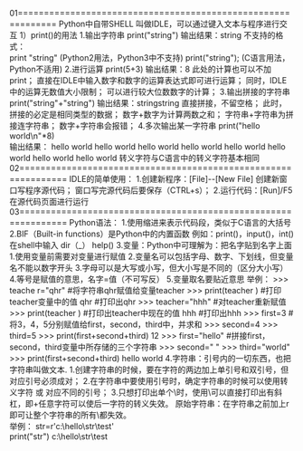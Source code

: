 01=============================================================
Python中自带SHELL 叫做IDLE，可以通过键入文本与程序进行交互
    1）print()的用法
        1.输出字符串  print("string")
                输出结果：string
        不支持的格式：      
        print   "string" (Python2用法，Python3中不支持)
        print("string");  (C语言用法，Python不适用)
        2.进行运算    print(5+3)
                输出结果：8
            此处的计算也可以不加print；
            直接在IDLE中输入数字和数字的运算表达式即可进行运算；
            同时，IDLE中的运算无数值大小限制；
            可以进行较大位数数字的计算；
        3.输出拼接的字符串  print("string"+"string")
                输出结果：stringstring
            直接拼接，不留空格；
            此时，拼接的必定是相同类型的数据；
            数字+数字为计算两数之和；
            字符串+字符串为拼接连字符串；
            数字+字符串会报错；
        4.多次输出某一字符串    print("hello world\n"*8)   
                输出结果：
                hello world
                hello world
                hello world
                hello world
                hello world
                hello world
                hello world
                hello world
            转义字符与C语言中的转义字符基本相同
02===============================================================
IDLE的简单使用：
    1.创建新程序：[File]--[New File]
        创建新窗口写程序源代码；
        窗口写完源代码后要保存（CTRL+s）；
    2.运行代码：[Run]/F5
        在源代码页面进行运行
03===============================================================
Python语法：
1.使用缩进来表示代码段，类似于C语言的大括号
2.BIF（Built-in functions）是Python中的内置函数
    例如：print()，input()，int()
    在shell中输入
        dir（_）
        help()
3.变量：Python中可理解为：把名字贴到名字上面
    1.使用变量前需要对变量进行赋值
    2.变量名可以包括字母、数字、下划线，但变量名不能以数字开头
    3.字母可以是大写或小写，但大小写是不同的（区分大小写）
    4.等号是赋值的意思，名字=值（不可写反）
    5.变量取名要贴近意思
    举例：
        >>> teache  r="qhr"   #将字符串qhr赋值给变量teacher
        >>> print(teacher ) #打印teacher变量中的值
        qhr                 #打印出qhr
        >>> teacher="hhh"   #对teacher重新赋值
        >>> print(teacher ) #打印出teacher中现在的值
        hhh                 #打印出hhh
        >>> first=3         #将3，4，5分别赋值给first，second，third中，并求和
        >>> second=4
        >>> third=5
        >>> print(first+second+third)
        12
        >>> first="hello"   #拼接first，second，third变量中所存储的三个字符串
        >>> second=" "
        >>> third="world"
        >>> print(first+second+third)
        hello world
4.字符串：引号内的一切东西，也把字符串叫做文本.
    1.创建字符串的时候，要在字符的两边加上单引号和双引号，但对应引号必须成对；
    2.在字符串中要使用引号时，确定字符串的时候可以使用转义字符  或  对应不同的引号；
    3.只想打印出单个\时，使用\\可以直接打印出有斜杠，即\+任意字符可以使后一字符的转义失效。
        原始字符串：在字符串之前加上r即可让整个字符串的所有\都失效。     
        举例：   str=r'c:\hello\str\test'                                      
                print("str")
                c:\\hello\\str\\test


                    